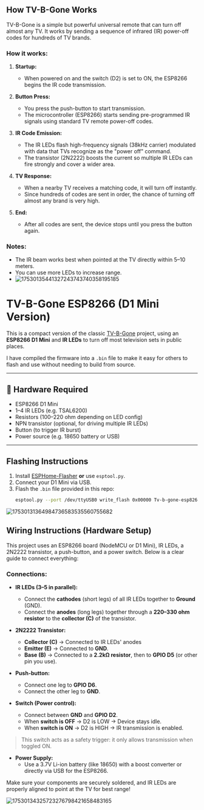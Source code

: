 ## How TV-B-Gone Works

TV-B-Gone is a simple but powerful universal remote that can turn off almost any TV. It works by sending a sequence of infrared (IR) power-off codes for hundreds of TV brands.

### How it works:

1. **Startup:**
   - When powered on and the switch (D2) is set to ON, the ESP8266 begins the IR code transmission.

2. **Button Press:**
   - You press the push-button to start transmission.
   - The microcontroller (ESP8266) starts sending pre-programmed IR signals using standard TV remote power-off codes.

3. **IR Code Emission:**
   - The IR LEDs flash high-frequency signals (38kHz carrier) modulated with data that TVs recognize as the "power off" command.
   - The transistor (2N2222) boosts the current so multiple IR LEDs can fire strongly and cover a wider area.

4. **TV Response:**
   - When a nearby TV receives a matching code, it will turn off instantly.
   - Since hundreds of codes are sent in order, the chance of turning off almost any brand is very high.

5. **End:**
   - After all codes are sent, the device stops until you press the button again.

### Notes:
- The IR beam works best when pointed at the TV directly within 5–10 meters.
- You can use more LEDs to increase range.
- ![17530135441327243743740358195185](https://github.com/user-attachments/assets/7280942b-303a-4dad-8549-fc190c5ccf37)

# TV-B-Gone ESP8266 (D1 Mini Version)

This is a compact version of the classic [TV-B-Gone](https://github.com/adafruit/tvbgone) project, using an **ESP8266 D1 Mini** and **IR LEDs** to turn off most television sets in public places.

I have compiled the firmware into a `.bin` file to make it easy for others to flash and use without needing to build from source.

---

## 🔧 Hardware Required

- ESP8266 D1 Mini
- 1–4 IR LEDs (e.g. TSAL6200)
- Resistors (100–220 ohm depending on LED config)
- NPN transistor (optional, for driving multiple IR LEDs)
- Button (to trigger IR burst)
- Power source (e.g. 18650 battery or USB)

---

## Flashing Instructions

1. Install [ESPHome-Flasher](https://github.com/esphome/esphome-flasher/releases) **or** use `esptool.py`.
2. Connect your D1 Mini via USB.
3. Flash the `.bin` file provided in this repo:
   ```bash
   esptool.py --port /dev/ttyUSB0 write_flash 0x00000 Tv-b-gone-esp8266d1mini.bin
![17530131364984736583535560755682](https://github.com/user-attachments/assets/7a46a5fb-fa5d-435d-88ea-fd7c1f159004)
## Wiring Instructions (Hardware Setup)

This project uses an ESP8266 board (NodeMCU or D1 Mini), IR LEDs, a 2N2222 transistor, a push-button, and a power switch. Below is a clear guide to connect everything:

### Connections:

- **IR LEDs (3–5 in parallel):**
  - Connect the **cathodes** (short legs) of all IR LEDs together to **Ground** (GND).
  - Connect the **anodes** (long legs) together through a **220–330 ohm resistor** to the **collector (C)** of the transistor.

- **2N2222 Transistor:**
  - **Collector (C)** → Connected to IR LEDs' anodes 
  - **Emitter (E)** → Connected to **GND**.
  - **Base (B)** → Connected to a **2.2kΩ resistor**, then to **GPIO D5** (or other pin you use).

- **Push-button:**
  - Connect one leg to **GPIO D6**.
  - Connect the other leg to **GND**.

- **Switch (Power control):**
  - Connect between **GND** and **GPIO D2**.
  - When **switch is OFF** → D2 is LOW → Device stays idle.
  - When **switch is ON** → D2 is HIGH → IR transmission is enabled.

> This switch acts as a safety trigger: it only allows transmission when toggled ON.

- **Power Supply:**
  - Use a 3.7V Li-ion battery (like 18650) with a boost converter or directly via USB for the ESP8266.

Make sure your components are securely soldered, and IR LEDs are properly aligned to point at the TV for best range!

![17530134325723276798421658483165](https://github.com/user-attachments/assets/0d484c54-de27-4afb-9945-ed2bd0afdb0f)


